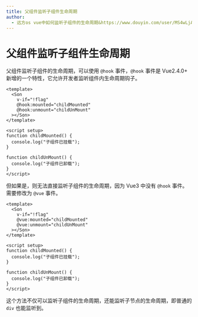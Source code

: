 ```yaml
---
title: 父组件监听子组件生命周期
author:
  - 远方os vue中如何监听子组件的生命周期&https://www.douyin.com/user/MS4wLjABAAAAGUvGqSgUb8n2mLUU9SOa5wmdZy-Sj5_FUt-DK5Iu6PpxO1QgrJ1_vXy6ikzz_Q4h?from_tab_name=main&is_search=0&list_name=follow&modal_id=7513596108950621449&nt=0
---
```


# 父组件监听子组件生命周期

父组件监听子组件的生命周期，<word text="Vue2" />可以使用 `@hook` 事件，`@hook` 事件是 Vue2.4.0+ 新增的一个特性，它允许开发者监听组件内生命周期钩子。

```vue [vue2.vue]
<template>
  <Son
    v-if="!flag"
    @hook:mounted="childMounted"
    @hook:unmount="childUnMount"
  ></Son>
</template>

<script setup>
function childMounted() {
  console.log("子组件已挂载");
}

function childUnMount() {
  console.log("子组件已卸载");
}
</script>
```

但如果是<word text="Vue3" />，则无法直接监听子组件的生命周期，因为 Vue3 中没有 `@hook` 事件。需要修改为 `@vue` 事件。

```vue [vue3.vue]
<template>
  <Son
    v-if="!flag"
    @vue:mounted="childMounted"
    @vue:unmount="childUnMount"
  ></Son>
</template>

<script setup>
function childMounted() {
  console.log("子组件已挂载");
}

function childUnMount() {
  console.log("子组件已卸载");
}
</script>
```

这个方法不仅可以监听子组件的生命周期，还能监听子节点的生命周期，即普通的 `div` 也能监听到。
